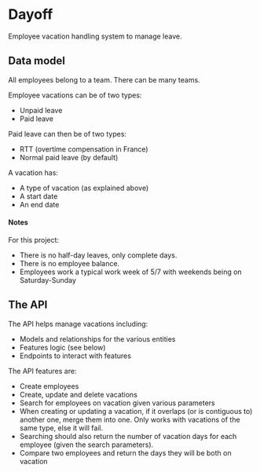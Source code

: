 # Dayoff
Employee vacation handling system to manage leave.


## Data model

All employees belong to a team. There can be many teams.

Employee vacations can be of two types:
* Unpaid leave
* Paid leave

Paid leave can then be of two types:
* RTT (overtime compensation in France)
* Normal paid leave (by default)

A vacation has:
* A type of vacation (as explained above)
* A start date
* An end date

#### Notes

For this project:
* There is no half-day leaves, only complete days.
* There is no employee balance.
* Employees work a typical work week of 5/7 with weekends being on Saturday-Sunday


## The API

The API helps manage vacations including:
* Models and relationships for the various entities
* Features logic (see below)
* Endpoints to interact with features

The API features are:
* Create employees
* Create, update and delete vacations
* Search for employees on vacation given various parameters
* When creating or updating a vacation, if it overlaps (or is contiguous to) another one, merge them into one.
  Only works with vacations of the same type, else it will fail.
* Searching should also return the number of vacation days for each employee (given the search parameters).
* Compare two employees and return the days they will be both on vacation
